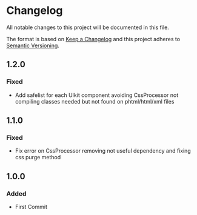 # Changelog
All notable changes to this project will be documented in this file.

The format is based on [Keep a Changelog](http://keepachangelog.com/en/1.0.0/)
and this project adheres to [Semantic Versioning](http://semver.org/spec/v2.0.0.html).

## 1.2.0
### Fixed
- Add safelist for each UIkit component avoiding CssProcessor not compiling classes needed but not found on phtml/html/xml files

## 1.1.0
### Fixed
- Fix error on CssProcessor removing not useful dependency and fixing css purge method

## 1.0.0
### Added
- First Commit
